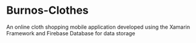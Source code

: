 # Burnos-Clothes
An online cloth shopping mobile application developed using the Xamarin Framework and Firebase Database for data storage
